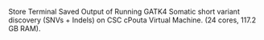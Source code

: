 Store Terminal Saved Output of Running GATK4 Somatic short variant discovery (SNVs + Indels) on CSC cPouta Virtual Machine. (24 cores, 117.2 GB RAM).
